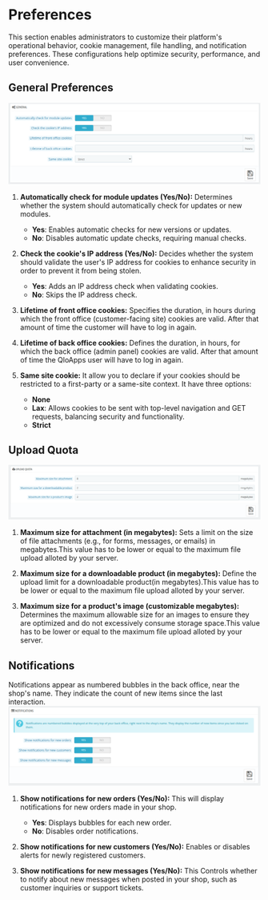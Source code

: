 # Preferences

This section enables administrators to customize their platform's operational behavior, cookie management, file handling, and notification preferences. These configurations help optimize security, performance, and user convenience.

## General Preferences
![Preferences](./Preferences.png)
1. **Automatically check for module updates (Yes/No):**
   Determines whether the system should automatically check for updates or new modules.
     - **Yes**: Enables automatic checks for new versions or updates.
     - **No**: Disables automatic update checks, requiring manual checks.

2. **Check the cookie's IP address (Yes/No):**
   Decides whether the system should validate the user's IP address for cookies to enhance security in order to prevent it from being stolen.
     - **Yes**: Adds an IP address check when validating cookies.
     - **No**: Skips the IP address check.

3. **Lifetime of front office cookies:**
   Specifies the duration, in hours during which the front office (customer-facing site) cookies are valid. After that amount of time the customer will have to log in again.

4. **Lifetime of back office cookies:**
   Defines the duration, in hours, for which the back office (admin panel) cookies are valid. After that amount of time the QloApps user will have to log in again.

5. **Same site cookie:**
   It allow you to declare if your cookies should be restricted to a first-party or a same-site context. It have three options:
     - **None**
     - **Lax**: Allows cookies to be sent with top-level navigation and GET requests, balancing security and functionality.
     - **Strict**



## Upload Quota
![Preferences](./Preference.png)

1. **Maximum size for attachment (in megabytes):**
   Sets a limit on the size of file attachments (e.g., for forms, messages, or emails) in megabytes.This value has to be lower or equal to the maximum file upload alloted by your server.

2. **Maximum size for a downloadable product (in megabytes):**
   Define the upload limit for a downloadable product(in megabytes).This value has to be lower or equal to the maximum file upload alloted by your server.

3. **Maximum size for a product's image (customizable megabytes):**
   Determines the maximum allowable size for an images to ensure they are optimized and do not excessively consume storage space.This value has to be lower or equal to the maximum file upload alloted by your server.


## Notifications

  Notifications appear as numbered bubbles in the back office, near the shop's name. They indicate the count of new items since the last interaction.
  ![Preferences](./noti.png)


1. **Show notifications for new orders (Yes/No):** This will display notifications for new orders made in your shop.
     - **Yes**: Displays bubbles for each new order.
     - **No**: Disables order notifications.

2. **Show notifications for new customers (Yes/No):** Enables or disables alerts for newly registered customers.

3. **Show notifications for new messages (Yes/No):**
   This Controls whether to notify about new messages when posted in your shop, such as customer inquiries or support tickets.



